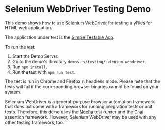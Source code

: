 <!--
 //////////////////////////////////////////////////////////////////////////////
 // @license
 // This file is part of yFiles for HTML 2.6.0.4.
 // Use is subject to license terms.
 //
 // Copyright (c) 2000-2024 by yWorks GmbH, Vor dem Kreuzberg 28,
 // 72070 Tuebingen, Germany. All rights reserved.
 //
 //////////////////////////////////////////////////////////////////////////////
-->
# Selenium WebDriver Testing Demo

This demo shows how to use [Selenium WebDriver](https://www.selenium.dev/documentation/webdriver/) for testing a yFiles for HTML web application.

The application under test is the [Simple Testable App](../application-under-test/index.html).

To run the test:

1.  Start the Demo Server.
2.  Go to the demo's directory `demos-ts/testing/selenium-webdriver`.
3.  Run `npm install`.
4.  Run the test with `npm run test`.

The test is run in Chrome and Firefox in headless mode. Please note that the tests will fail if the corresponding browser binaries cannot be found on your system.

Selenium WebDriver is a general-purpose browser automation framework that does not come with a framework for running integration tests or unit tests. Therefore, this demo uses the [Mocha](https://mochajs.org/) test runner and the [Chai](https://www.chaijs.com/) assertion framework. However, Selenium WebDriver may be used with any other testing framework, too.
